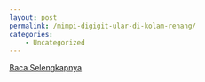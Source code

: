 ```yaml
---
layout: post
permalink: /mimpi-digigit-ular-di-kolam-renang/
categories:
    - Uncategorized
---
```


[Baca Selengkapnya](/08)